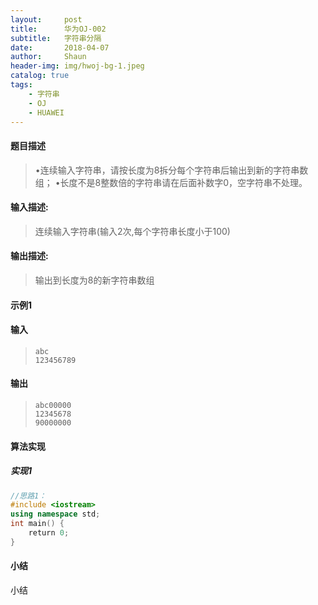 ```yaml
---
layout:     post
title:      华为OJ-002
subtitle:   字符串分隔
date:       2018-04-07
author:     Shaun
header-img: img/hwoj-bg-1.jpeg
catalog: true
tags:
    - 字符串
    - OJ
    - HUAWEI
---
```



#### 题目描述

> •连续输入字符串，请按长度为8拆分每个字符串后输出到新的字符串数组； 
> •长度不是8整数倍的字符串请在后面补数字0，空字符串不处理。

#### 输入描述:

> 连续输入字符串(输入2次,每个字符串长度小于100)

#### 输出描述:

> 输出到长度为8的新字符串数组

#### 示例1

#### 输入

> ```
> abc
> 123456789
> ```

#### 输出

> ```
> abc00000
> 12345678
> 90000000
> ```



#### 算法实现



##### 实现1

```C++
//思路1：
#include <iostream>
using namespace std;
int main() {
    return 0;
}
```




#### 小结

小结







